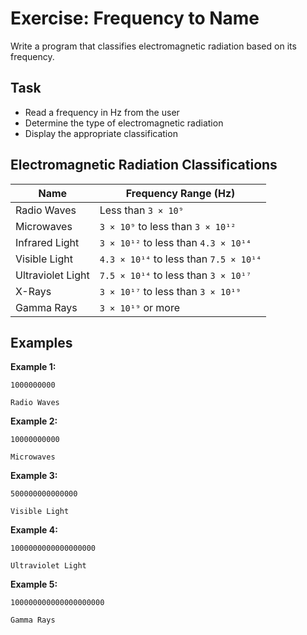 # Exercise: Frequency to Name

Write a program that classifies electromagnetic radiation based on its frequency.

## Task
- Read a frequency in Hz from the user
- Determine the type of electromagnetic radiation
- Display the appropriate classification

## Electromagnetic Radiation Classifications
| Name              | Frequency Range (Hz)                   |
|-------------------|----------------------------------------|
| Radio Waves       | Less than `3 × 10⁹`                    |
| Microwaves        | `3 × 10⁹` to less than `3 × 10¹²`      |
| Infrared Light    | `3 × 10¹²` to less than `4.3 × 10¹⁴`   |
| Visible Light     | `4.3 × 10¹⁴` to less than `7.5 × 10¹⁴` |
| Ultraviolet Light | `7.5 × 10¹⁴` to less than `3 × 10¹⁷`   |
| X-Rays            | `3 × 10¹⁷` to less than `3 × 10¹⁹`     |
| Gamma Rays        | `3 × 10¹⁹` or more                     |

## Examples
**Example 1:**
```
1000000000
```
```
Radio Waves
```

**Example 2:**
```
10000000000
```
```
Microwaves
```

**Example 3:**
```
500000000000000
```
```
Visible Light
```

**Example 4:**
```
1000000000000000000
```
```
Ultraviolet Light
```

**Example 5:**
```
100000000000000000000
```
```
Gamma Rays
```

